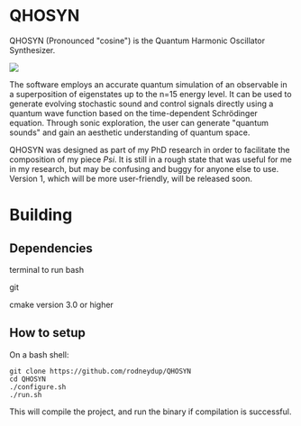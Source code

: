 # QHOSYN

QHOSYN (Pronounced "cosine") is the Quantum Harmonic Oscillator Synthesizer.

![](./QHOSYN_demo.gif)

The software employs an accurate quantum simulation of an observable in a superposition of eigenstates up to the n=15 energy level. It can be used to generate evolving stochastic sound and control signals directly using a quantum wave function based on the time-dependent Schrödinger equation. Through sonic exploration, the user can generate "quantum sounds" and gain an aesthetic understanding of quantum space.

QHOSYN was designed as part of my PhD research in order to facilitate the composition of my piece _Psi_. It is still in a rough state that was useful for me in my research, but may be confusing and buggy for anyone else to use. Version 1, which will be more user-friendly, will be released soon.

# Building

## Dependencies

terminal to run bash

git

cmake version 3.0 or higher

## How to setup
On a bash shell:

    git clone https://github.com/rodneydup/QHOSYN
    cd QHOSYN
    ./configure.sh
    ./run.sh

This will compile the project, and run the binary if compilation is successful.
